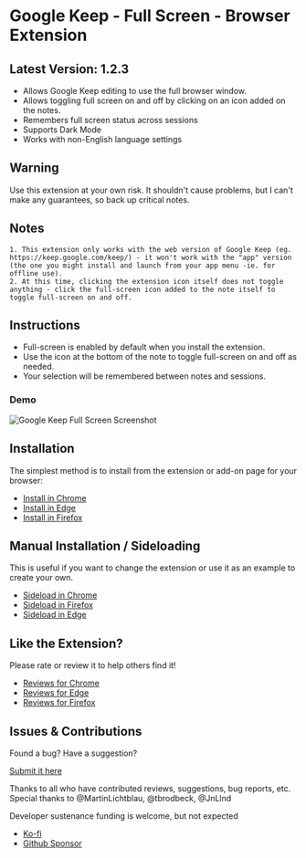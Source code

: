 # Google Keep - Full Screen - Browser Extension

## Latest Version: 1.2.3

-   Allows Google Keep editing to use the full browser window.
-   Allows toggling full screen on and off by clicking on an icon added on the notes.
-   Remembers full screen status across sessions
-   Supports Dark Mode
-   Works with non-English language settings

## Warning

Use this extension at your own risk. It shouldn't cause problems, but I can't make any guarantees, so back up critical notes.

## Notes

    1. This extension only works with the web version of Google Keep (eg. https://keep.google.com/keep/) - it won't work with the "app" version (the one you might install and launch from your app menu -ie. for offline use).
    2. At this time, clicking the extension icon itself does not toggle anything - click the full-screen icon added to the note itself to toggle full-screen on and off.

## Instructions

-   Full-screen is enabled by default when you install the extension.
-   Use the icon at the bottom of the note to toggle full-screen on and off as needed.
-   Your selection will be remembered between notes and sessions.

### Demo

![Google Keep Full Screen Screenshot](https://raw.githubusercontent.com/chrisputnam9/chrome-google-keep-full-screen/master/images/demo_1.2.1.gif)

## Installation

The simplest method is to install from the extension or add-on page for your browser:

-   [Install in Chrome](https://chrome.google.com/webstore/detail/kcfmkpjpemonceecfpgamaahlkfpjhdk)
-   [Install in Edge](https://microsoftedge.microsoft.com/addons/detail/google-keep-full-screen/mfbggeknlmaadiommcbkidgofgkmdakf)
-   [Install in Firefox](https://addons.mozilla.org/en-US/firefox/addon/google-keep-full-screen-edit/)

## Manual Installation / Sideloading

This is useful if you want to change the extension or use it as an example to create your own.

-   [Sideload in Chrome](https://developer.chrome.com/docs/extensions/mv3/getstarted/#unpacked)
-   [Sideload in Firefox](https://developer.mozilla.org/en-US/docs/Mozilla/Add-ons/WebExtensions/Your_first_WebExtension#installing)
-   [Sideload in Edge](https://docs.microsoft.com/en-us/microsoft-edge/extensions-chromium/getting-started/extension-sideloading)

## Like the Extension?

Please rate or review it to help others find it!

-   [Reviews for Chrome](https://chrome.google.com/webstore/detail/kcfmkpjpemonceecfpgamaahlkfpjhdk)
-   [Reviews for Edge](https://microsoftedge.microsoft.com/addons/detail/google-keep-full-screen/mfbggeknlmaadiommcbkidgofgkmdakf)
-   [Reviews for Firefox](https://addons.mozilla.org/en-US/firefox/addon/google-keep-full-screen-edit/)

## Issues & Contributions

Found a bug? Have a suggestion?

[Submit it here](https://github.com/chrisputnam9/chrome-google-keep-full-screen/issues)

Thanks to all who have contributed reviews, suggestions, bug reports, etc. Special thanks to @MartinLichtblau, @tbrodbeck, @JnLlnd

Developer sustenance funding is welcome, but not expected

-   [Ko-fi](https://ko-fi.com/chrisputnam9)
-   [Github Sponsor](https://github.com/sponsors/chrisputnam9)
